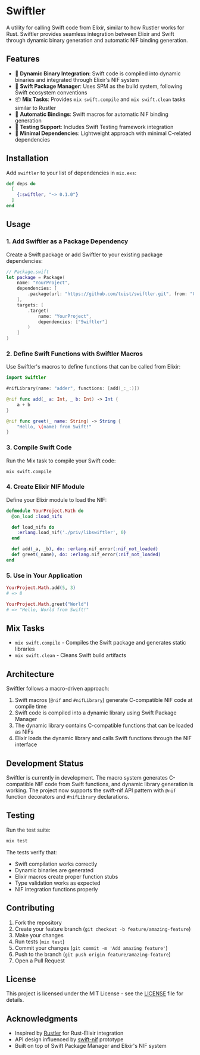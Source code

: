 # Swiftler

A utility for calling Swift code from Elixir, similar to how Rustler works for Rust. Swiftler provides seamless integration between Elixir and Swift through dynamic binary generation and automatic NIF binding generation.

## Features

- 🚀 **Dynamic Binary Integration**: Swift code is compiled into dynamic binaries and integrated through Elixir's NIF system
- 🔧 **Swift Package Manager**: Uses SPM as the build system, following Swift ecosystem conventions
- 📦 **Mix Tasks**: Provides `mix swift.compile` and `mix swift.clean` tasks similar to Rustler
- 🎯 **Automatic Bindings**: Swift macros for automatic NIF binding generation
- 🧪 **Testing Support**: Includes Swift Testing framework integration
- 💼 **Minimal Dependencies**: Lightweight approach with minimal C-related dependencies

## Installation

Add `swiftler` to your list of dependencies in `mix.exs`:

```elixir
def deps do
  [
    {:swiftler, "~> 0.1.0"}
  ]
end
```

## Usage

### 1. Add Swiftler as a Package Dependency

Create a Swift package or add Swiftler to your existing package dependencies:

```swift
// Package.swift
let package = Package(
    name: "YourProject",
    dependencies: [
        .package(url: "https://github.com/tuist/swiftler.git", from: "0.1.0")
    ],
    targets: [
        .target(
            name: "YourProject",
            dependencies: ["Swiftler"]
        )
    ]
)
```

### 2. Define Swift Functions with Swiftler Macros

Use Swiftler's macros to define functions that can be called from Elixir:

```swift
import Swiftler

#nifLibrary(name: "adder", functions: [add(_:_:)])

@nif func add(_ a: Int, _ b: Int) -> Int {
    a + b
}

@nif func greet(_ name: String) -> String {
    "Hello, \(name) from Swift!"
}
```

### 3. Compile Swift Code

Run the Mix task to compile your Swift code:

```bash
mix swift.compile
```

### 4. Create Elixir NIF Module

Define your Elixir module to load the NIF:

```elixir
defmodule YourProject.Math do
  @on_load :load_nifs

  def load_nifs do
    :erlang.load_nif('./priv/libswiftler', 0)
  end

  def add(_a, _b), do: :erlang.nif_error(:nif_not_loaded)
  def greet(_name), do: :erlang.nif_error(:nif_not_loaded)
end
```


### 5. Use in Your Application

```elixir
YourProject.Math.add(5, 3)
# => 8

YourProject.Math.greet("World")
# => "Hello, World from Swift!"
```

## Mix Tasks

- `mix swift.compile` - Compiles the Swift package and generates static libraries
- `mix swift.clean` - Cleans Swift build artifacts

## Architecture

Swiftler follows a macro-driven approach:

1. Swift macros (`@nif` and `#nifLibrary`) generate C-compatible NIF code at compile time
2. Swift code is compiled into a dynamic library using Swift Package Manager
3. The dynamic library contains C-compatible functions that can be loaded as NIFs
4. Elixir loads the dynamic library and calls Swift functions through the NIF interface

## Development Status

Swiftler is currently in development. The macro system generates C-compatible NIF code from Swift functions, and dynamic library generation is working. The project now supports the swift-nif API pattern with `@nif` function decorators and `#nifLibrary` declarations.

## Testing

Run the test suite:

```bash
mix test
```

The tests verify that:
- Swift compilation works correctly
- Dynamic binaries are generated
- Elixir macros create proper function stubs
- Type validation works as expected
- NIF integration functions properly

## Contributing

1. Fork the repository
2. Create your feature branch (`git checkout -b feature/amazing-feature`)
3. Make your changes
4. Run tests (`mix test`)
5. Commit your changes (`git commit -m 'Add amazing feature'`)
6. Push to the branch (`git push origin feature/amazing-feature`)
7. Open a Pull Request

## License

This project is licensed under the MIT License - see the [LICENSE](LICENSE) file for details.

## Acknowledgments

- Inspired by [Rustler](https://github.com/rusterlium/rustler) for Rust-Elixir integration
- API design influenced by [swift-nif](https://github.com/yaglo/swift-nif) prototype
- Built on top of Swift Package Manager and Elixir's NIF system